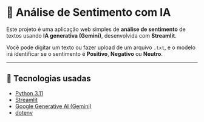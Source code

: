 # 💭 Análise de Sentimento com IA

Este projeto é uma aplicação web simples de **análise de sentimento** de textos usando **IA generativa (Gemini)**, desenvolvida com **Streamlit**.

Você pode digitar um texto ou fazer upload de um arquivo `.txt`, e o modelo irá identificar se o sentimento é **Positivo**, **Negativo** ou **Neutro**.

---

## 🚀 Tecnologias usadas

- [Python 3.11](https://www.python.org/)
- [Streamlit](https://streamlit.io/)
- [Google Generative AI (Gemini)](https://ai.google.dev/)
- [dotenv](https://pypi.org/project/python-dotenv/)

